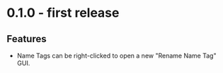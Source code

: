 # 0.1.0 - first release

## Features

- Name Tags can be right-clicked to open a new "Rename Name Tag" GUI.